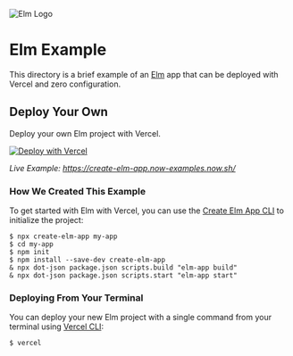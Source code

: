 ![Elm Logo](https://github.com/vercel/vercel/blob/master/packages/frameworks/logos/elm.svg)

# Elm Example

This directory is a brief example of an [Elm](https://elm-lang.org/) app that can be deployed with Vercel and zero configuration.

## Deploy Your Own

Deploy your own Elm project with Vercel.

[![Deploy with Vercel](https://vercel.com/button)](https://vercel.com/import/project?template=https://github.com/vercel/vercel/tree/master/examples/create-elm-app)

_Live Example: https://create-elm-app.now-examples.now.sh/_

### How We Created This Example

To get started with Elm with Vercel, you can use the [Create Elm App CLI](https://github.com/halfzebra/create-elm-app#getting-started) to initialize the project:

```shell
$ npx create-elm-app my-app
$ cd my-app
$ npm init
$ npm install --save-dev create-elm-app
& npx dot-json package.json scripts.build "elm-app build"
& npx dot-json package.json scripts.start "elm-app start"
```

### Deploying From Your Terminal

You can deploy your new Elm project with a single command from your terminal using [Vercel CLI](https://vercel.com/download):

```shell
$ vercel
```
